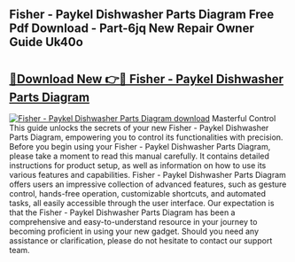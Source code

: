 ## Fisher - Paykel Dishwasher Parts Diagram Free Pdf Download - Part-6jq New Repair Owner Guide Uk40o

# <h2><a href="http://dfpr8w6.blite.top/?on=Fisher+-+Paykel+Dishwasher+Parts+Diagram">🔗Download New 👉🔴 Fisher - Paykel Dishwasher Parts Diagram</a></h2>

[![Fisher - Paykel Dishwasher Parts Diagram download](https://i.imgur.com/lujVjoI.png)](http://dfpr8w6.blite.top/?on=Fisher+-+Paykel+Dishwasher+Parts+Diagram)
Masterful Control This guide unlocks the secrets of your new Fisher - Paykel Dishwasher Parts Diagram, empowering you to control its functionalities with precision. Before you begin using your Fisher - Paykel Dishwasher Parts Diagram, please take a moment to read this manual carefully. It contains detailed instructions for product setup, as well as information on how to use its various features and capabilities. Fisher - Paykel Dishwasher Parts Diagram offers users an impressive collection of advanced features, such as gesture control, hands-free operation, customizable shortcuts, and automated tasks, all easily accessible through the user interface. Our expectation is that the Fisher - Paykel Dishwasher Parts Diagram has been a comprehensive and easy-to-understand resource in your journey to becoming proficient in using your new gadget. Should you need any assistance or clarification, please do not hesitate to contact our support team.
